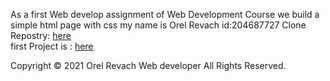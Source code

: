 
As a first Web develop assignment of Web Development Course we build a simple html page with css
my name is Orel Revach id:204687727
Clone Repostry: <a href="https://github.com/OrelRevach/204687727">here</a>  
first Project is : <a href="https://orelrevach.github.io/204687727/">here</a> 


Copyright © 2021 Orel Revach Web developer All Rights Reserved.
